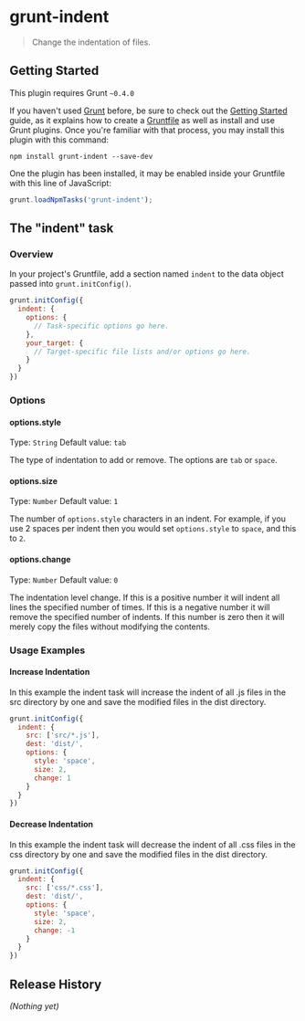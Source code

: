 # grunt-indent

> Change the indentation of files.

## Getting Started
This plugin requires Grunt `~0.4.0`

If you haven't used [Grunt](http://gruntjs.com/) before, be sure to check out the [Getting Started](http://gruntjs.com/getting-started) guide, as it explains how to create a [Gruntfile](http://gruntjs.com/sample-gruntfile) as well as install and use Grunt plugins. Once you're familiar with that process, you may install this plugin with this command:

```shell
npm install grunt-indent --save-dev
```

One the plugin has been installed, it may be enabled inside your Gruntfile with this line of JavaScript:

```js
grunt.loadNpmTasks('grunt-indent');
```

## The "indent" task

### Overview
In your project's Gruntfile, add a section named `indent` to the data object passed into `grunt.initConfig()`.

```js
grunt.initConfig({
  indent: {
    options: {
      // Task-specific options go here.
    },
    your_target: {
      // Target-specific file lists and/or options go here.
    }
  }
})
```

### Options

#### options.style
Type: `String`
Default value: `tab`

The type of indentation to add or remove. The options are `tab` or `space`.

#### options.size
Type: `Number`
Default value: `1`

The number of `options.style` characters in an indent. For example, if you use 2 spaces per indent then you would set `options.style` to `space`, and this to `2`.

#### options.change
Type: `Number`
Default value: `0`

The indentation level change. If this is a positive number it will indent all lines the specified number of times. If this is a negative number it will remove the specified number of indents. If this number is zero then it will merely copy the files without modifying the contents.

### Usage Examples

#### Increase Indentation
In this example the indent task will increase the indent of all .js files in the src directory by one and save the modified files in the dist directory.

```js
grunt.initConfig({
  indent: {
    src: ['src/*.js'],
    dest: 'dist/',
    options: {
      style: 'space',
      size: 2,
      change: 1
    }
  }
})
```

#### Decrease Indentation
In this example the indent task will decrease the indent of all .css files in the css directory by one and save the modified files in the dist directory.

```js
grunt.initConfig({
  indent: {
    src: ['css/*.css'],
    dest: 'dist/',
    options: {
      style: 'space',
      size: 2,
      change: -1
    }
  }
})
```

## Release History
_(Nothing yet)_
